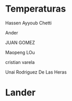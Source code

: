 
# Temperaturas


Hassen Ayyoub Chetti

Ander



JUAN GOMEZ

Maopeng LOu


cristian varela


Unai Rodriguez De Las Heras

# Lander




